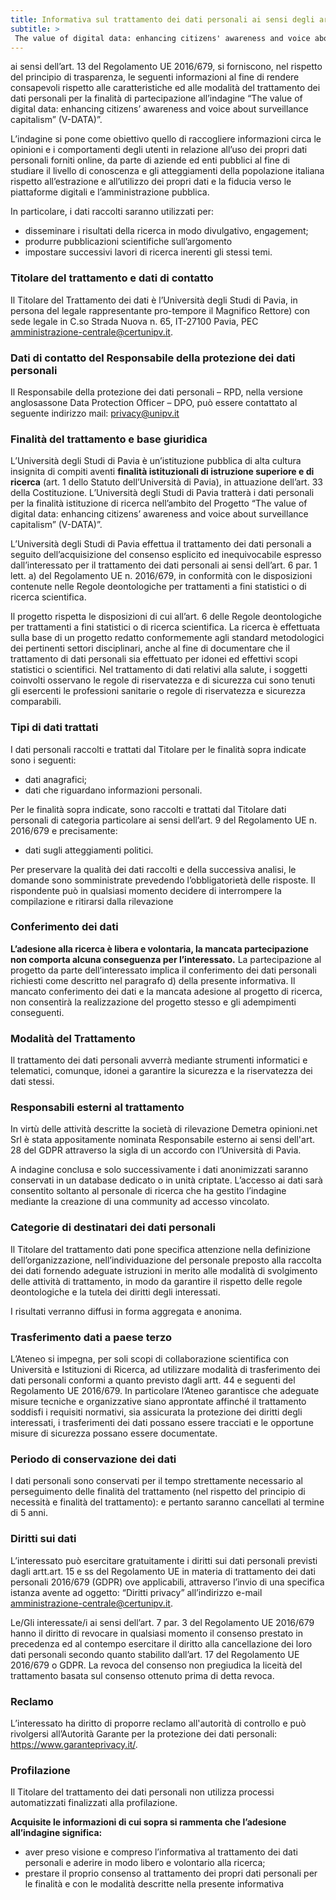 ```yaml
---
title: Informativa sul trattamento dei dati personali ai sensi degli artt. 13 e 14 del Regolamento 2016/679/UE
subtitle: >
 The value of digital data: enhancing citizens' awareness and voice about surveillance capitalism (V-DATA)
---
```



ai sensi dell’art. 13 del Regolamento UE 2016/679, si forniscono, nel rispetto del principio di trasparenza, le seguenti informazioni al fine di rendere consapevoli rispetto alle caratteristiche ed alle modalità del trattamento dei dati personali per la finalità di partecipazione all’indagine “The value of digital data: enhancing citizens’ awareness and voice about surveillance capitalism” (V-DATA)”. 

L’indagine si pone come obiettivo quello di raccogliere informazioni circa le opinioni e i comportamenti degli utenti in relazione all’uso dei propri dati personali forniti online, da parte di aziende ed enti pubblici
al fine di studiare il livello di conoscenza e gli atteggiamenti della popolazione italiana rispetto all’estrazione e all’utilizzo dei propri dati e la fiducia verso le piattaforme digitali e l’amministrazione pubblica.

In particolare, i dati raccolti saranno utilizzati per:
- disseminare i risultati della ricerca in modo divulgativo, engagement;
- produrre pubblicazioni scientifiche sull’argomento
- impostare successivi lavori di ricerca inerenti gli stessi temi.

### Titolare del trattamento e dati di contatto

Il Titolare del Trattamento dei dati è l’Università degli Studi di Pavia, in persona del legale rappresentante pro-tempore il Magnifico Rettore) con sede legale in C.so Strada Nuova n. 65, IT-27100 Pavia, PEC amministrazione-centrale@certunipv.it.

### Dati di contatto del Responsabile della protezione dei dati personali

Il Responsabile della protezione dei dati personali – RPD, nella versione anglosassone Data Protection Officer – DPO, può essere contattato al seguente indirizzo mail: privacy@unipv.it

### Finalità del trattamento e base giuridica

L’Università degli Studi di Pavia è un’istituzione pubblica di alta cultura insignita di compiti aventi **finalità istituzionali di istruzione superiore e di ricerca** (art. 1 dello Statuto dell’Università di Pavia), in attuazione dell’art. 33 della Costituzione.
L’Università degli Studi di Pavia tratterà i dati personali per la finalità istituzione di ricerca nell’ambito del Progetto “The value of digital data: enhancing citizens’ awareness and voice about surveillance capitalism” (V-DATA)”.

L’Università degli Studi di Pavia effettua il trattamento dei dati personali a seguito dell’acquisizione del consenso esplicito ed inequivocabile espresso dall’interessato per il trattamento dei dati personali ai sensi dell’art. 6 par. 1 lett. a) del Regolamento UE n. 2016/679, in conformità con le disposizioni contenute nelle Regole deontologiche per trattamenti a fini statistici o di ricerca scientifica.

Il progetto rispetta le disposizioni di cui all’art. 6 delle Regole deontologiche per trattamenti a fini statistici o di ricerca scientifica.
La ricerca è effettuata sulla base di un progetto redatto conformemente agli standard metodologici dei pertinenti settori disciplinari, anche al fine di documentare che il trattamento di dati personali sia effettuato per idonei ed effettivi scopi statistici o scientifici. Nel trattamento di dati relativi alla salute, i soggetti coinvolti osservano le regole di riservatezza e di sicurezza cui sono tenuti gli esercenti le professioni sanitarie o regole di riservatezza e sicurezza comparabili.


### Tipi di dati trattati 

I dati personali raccolti e trattati dal Titolare per le finalità sopra indicate sono i seguenti: 
- dati anagrafici;
- dati che riguardano informazioni personali.
  
Per le finalità sopra indicate, sono raccolti e trattati dal Titolare dati personali di categoria particolare ai sensi dell’art. 9 del Regolamento UE n. 2016/679 e precisamente:
- dati sugli atteggiamenti politici.

Per preservare la qualità dei dati raccolti e della successiva analisi, le domande sono somministrate prevedendo l’obbligatorietà delle risposte. Il rispondente può in qualsiasi momento decidere di interrompere la compilazione e ritirarsi dalla rilevazione

### Conferimento dei dati

**L’adesione alla ricerca è libera e volontaria, la mancata partecipazione non comporta alcuna conseguenza per l’interessato.**
La partecipazione al progetto da parte dell’interessato implica il conferimento dei dati personali richiesti come descritto nel paragrafo d) della presente informativa. Il mancato conferimento dei dati e la mancata adesione al progetto di ricerca, non consentirà la realizzazione del progetto stesso e gli adempimenti conseguenti. 

### Modalità del Trattamento

Il trattamento dei dati personali avverrà mediante strumenti informatici e telematici, comunque, idonei a garantire la sicurezza e la riservatezza dei dati stessi. 

### Responsabili esterni al trattamento
In virtù delle attività descritte la società di rilevazione Demetra opinioni.net Srl è stata appositamente nominata Responsabile esterno ai sensi dell'art. 28 del GDPR attraverso la sigla di un accordo con l’Università di Pavia.

A indagine conclusa e solo successivamente i dati anonimizzati saranno conservati in un database dedicato o in unità criptate.
L’accesso ai dati sarà consentito soltanto al personale di ricerca che ha gestito l’indagine mediante la creazione di una community ad accesso vincolato.

### Categorie di destinatari dei dati personali 

Il Titolare del trattamento dati pone specifica attenzione nella definizione dell’organizzazione, nell’individuazione del personale preposto alla raccolta dei dati fornendo adeguate istruzioni in merito alle modalità di svolgimento delle attività di trattamento, in modo da garantire il rispetto delle regole deontologiche e la tutela dei diritti degli interessati.

I risultati verranno diffusi in forma aggregata e anonima.

### Trasferimento dati a paese terzo

L’Ateneo si impegna, per soli scopi di collaborazione scientifica con Università e Istituzioni di Ricerca, ad utilizzare modalità di trasferimento dei dati personali conformi a quanto previsto dagli artt. 44 e seguenti del Regolamento UE 2016/679. In particolare l’Ateneo garantisce che adeguate misure tecniche e organizzative siano approntate affinché il trattamento soddisfi i requisiti normativi, sia assicurata la protezione dei diritti degli interessati, i trasferimenti dei dati possano essere tracciati e le opportune misure di sicurezza possano essere documentate.  

### Periodo di conservazione dei dati

I dati personali sono conservati per il tempo strettamente necessario al perseguimento delle finalità del trattamento (nel rispetto del principio di necessità e finalità del trattamento): e pertanto saranno cancellati al termine di 5 anni. 

### Diritti sui dati

L’interessato può esercitare gratuitamente i diritti sui dati personali previsti dagli artt.art. 15 e ss del Regolamento UE in materia di trattamento dei dati personali 2016/679 (GDPR) ove applicabili, attraverso l’invio di una specifica istanza avente ad oggetto: “Diritti privacy” all’indirizzo e-mail amministrazione-centrale@certunipv.it.

Le/Gli interessate/i ai sensi dell’art. 7 par. 3 del Regolamento UE 2016/679 hanno il diritto di revocare in qualsiasi momento il consenso prestato in precedenza ed al contempo esercitare il diritto alla cancellazione dei loro dati personali secondo quanto stabilito dall’art. 17 del Regolamento UE 2016/679 o GDPR.
La revoca del consenso non pregiudica la liceità del trattamento basata sul consenso ottenuto prima di detta revoca.

### Reclamo

L’interessato ha diritto di proporre reclamo all'autorità di controllo e può rivolgersi all’Autorità Garante per la protezione dei dati personali: https://www.garanteprivacy.it/.

### Profilazione
Il Titolare del trattamento dei dati personali non utilizza processi automatizzati finalizzati alla profilazione.

**Acquisite le informazioni di cui sopra si rammenta che l’adesione all’indagine significa:**

- aver preso visione e compreso l’informativa al trattamento dei dati personali e aderire in modo libero e volontario alla ricerca;
- prestare il proprio consenso al trattamento dei propri dati personali per le finalità e con le modalità descritte nella presente informativa 
